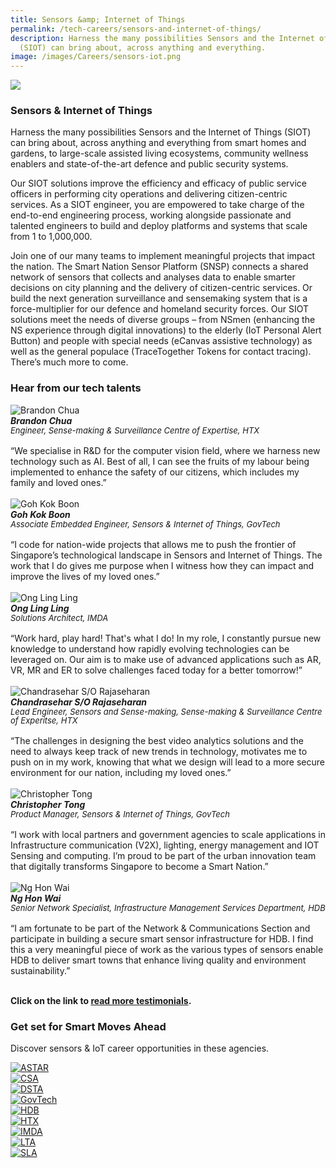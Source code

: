 ```yaml
---
title: Sensors &amp; Internet of Things
permalink: /tech-careers/sensors-and-internet-of-things/
description: Harness the many possibilities Sensors and the Internet of Things
  (SIOT) can bring about, across anything and everything.
image: /images/Careers/sensors-iot.png
---
```

![](/images/Careers/hero-sensors-internet-things.jpg)

### **Sensors &amp; Internet of Things**

Harness the many possibilities Sensors and the Internet of Things (SIOT) can bring about, across anything and everything from smart homes and gardens, to large-scale assisted living ecosystems, community wellness enablers and state-of-the-art defence and public security systems. 

Our SIOT solutions improve the efficiency and efficacy of public service officers in performing city operations and delivering citizen-centric services. As a SIOT engineer, you are empowered to take charge of the end-to-end engineering process, working alongside passionate and talented engineers to build and deploy platforms and systems that scale from 1 to 1,000,000.

Join one of our many teams to implement meaningful projects that impact the nation. The Smart Nation Sensor Platform (SNSP) connects a shared network of sensors that collects and analyses data to enable smarter decisions on city planning and the delivery of citizen-centric services. Or build the next generation surveillance and sensemaking system that is a force-multiplier for our defence and homeland security forces. Our SIOT solutions meet the needs of diverse groups – from NSmen (enhancing the NS experience through digital innovations) to the elderly (IoT Personal Alert Button) and people with special needs (eCanvas assistive technology) as well as the general populace (TraceTogether Tokens for contact tracing). There’s much more to come.

### **Hear from our tech talents**

<div class="row-testimonial">
<div class="column-testimonial">
<img src="/images/People/brandon-chua.png" alt="Brandon Chua" title="Tech Talent"><br><em><strong>Brandon Chua</strong><br><span style="font-size:13px; line-height:14px">Engineer, Sense-making &amp; Surveillance Centre of Expertise, HTX</span></em><br><br>
	“We specialise in R&amp;D for the computer vision field, where we harness new technology such as AI. Best of all, I can see the fruits of my labour being implemented to enhance the safety of our citizens, which includes my family and loved ones.”<br><br></div>	
<div class="column-testimonial">
<img src="/images/People/kok-boon.png" alt="Goh Kok Boon" title="Tech Talent"><br><em><strong>Goh Kok Boon </strong><br><span style="font-size:13px; line-height:14px">Associate Embedded Engineer, Sensors &amp; Internet of Things, GovTech</span></em><br><br>
“I code for nation-wide projects that allows me to push the frontier of Singapore’s technological landscape in Sensors and Internet of Things. The work that I do gives me purpose when I witness how they can impact and improve the lives of my loved ones.”<br><br></div>
<div class="column-testimonial">
<img src="/images/People/ong-ling-ling.png" alt="Ong Ling Ling" title="Tech Talent"><br><em><strong>Ong Ling Ling</strong><br><span style="font-size:13px; line-height:14px">Solutions Architect, IMDA</span></em><br><br>
	“Work hard, play hard! That's what I do! In my role, I constantly pursue new knowledge to understand how rapidly evolving technologies can be leveraged on. Our aim is to make use of advanced applications such as AR, VR, MR and ER to solve challenges faced today for a better tomorrow!”<br><br></div> 
</div>
<div class="row-testimonial">
<div class="column-testimonial">
<img src="/images/People/chandrasehar_t.jpeg" alt="Chandrasehar S/O Rajaseharan" title="Tech Talent"><br><em><strong>Chandrasehar S/O Rajaseharan</strong><br><span style="font-size:13px; line-height:14px">Lead Engineer, Sensors and Sense-making, Sense-making &amp; Surveillance Centre of Experitse, HTX</span></em><br><br>
“The challenges in designing the best video analytics solutions and the need to always keep track of new trends in technology, motivates me to push on in my work, knowing that what we design will lead to a more secure environment for our nation, including my loved ones.”<br><br></div>
<div class="column-testimonial">
<img src="/images/People/christopher-tong.png" alt="Christopher Tong" title="Tech Talent"><br><em><strong>Christopher Tong</strong><br><span style="font-size:13px; line-height:14px">Product Manager, Sensors &amp; Internet of Things, GovTech</span></em><br><br>
	“I work with local partners and government agencies to scale applications in Infrastructure communication (V2X), lighting, energy management and IOT Sensing and computing. I’m proud to be part of the urban innovation team that digitally transforms Singapore to become a Smart Nation.”<br><br></div>	
<div class="column-testimonial">
<img src="/images/People/ng-hon-wai.jpg" alt="Ng Hon Wai" title="Tech Talent"><br><em><strong>Ng Hon Wai</strong><br><span style="font-size:13px; line-height:14px">Senior Network Specialist, Infrastructure Management Services Department, HDB</span></em><br><br>
“I am fortunate to be part of the Network &amp; Communications Section and participate in building a secure smart sensor infrastructure for HDB. I find this a very meaningful piece of work as the various types of sensors enable HDB to deliver smart towns that enhance living quality and environment sustainability.”<br><br></div>
</div>

**Click on the link to [read more testimonials](/testimonials).**

### **Get set for Smart Moves Ahead**
Discover sensors &amp; IoT career opportunities in these agencies.

<div class="row-agencies">
<div class="column-agencies"><a href="https://careers.a-star.edu.sg/" target="new"><img src="/images/Logos/logo-astar.png" alt="ASTAR" title="ASTAR"></a></div>
<div class="column-agencies"><a href="https://www.csa.gov.sg/Explore/careers" target="new"><img src="/images/Logos/logo-csa.png" alt="CSA" title="CSA"></a></div>
<div class="column-agencies"><a href="https://careers.pageuppeople.com/845/cw/en/listing/" target="new"><img src="/images/Logos/logo-dsta.png" alt="DSTA" title="DSTA"></a></div>
<div class="column-agencies"><a href="https://go.gov.sg/GovTechCareers" target="new"><img src="/images/Logos/logo-govtech.png" alt="GovTech" title="GovTech"></a></div>
<div class="column-agencies"><a href="https://www.hdb.gov.sg/cs/infoweb/about-us/careers/career-opportunities" target="new"><img src="/images/Logos/logo-hdb.png" alt="HDB" title="HDB"></a></div>
<div class="column-agencies"><a href="https://www.htx.gov.sg/join-us/careers" target="new"><img src="/images/Logos/logo-htx.png" alt="HTX" title="HTX"></a></div>
<div class="column-agencies"><a href="https://www.imda.gov.sg/Who-We-Are/careers" target="new"><img src="/images/Logos/logo-imda.png" alt="IMDA" title="IMDA"></a></div>
<div class="column-agencies"><a href="https://www.lta.gov.sg/content/ltagov/en/who_we_are/careers/join_lta.html" target="new"><img src="/images/Logos/logo-lta.png" alt="LTA" title="LTA"></a></div>
<div class="column-agencies"><a href="https://www.sla.gov.sg/join-us/our-work-at-sla" target="new"><img src="/images/Logos/logo-sla.png" alt="SLA" title="SLA"></a></div>
</div>